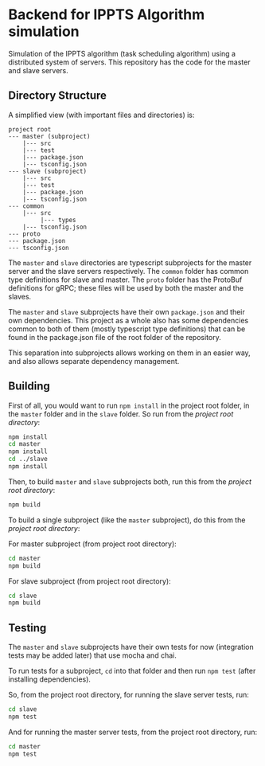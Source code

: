 # Backend for IPPTS Algorithm simulation

Simulation of the IPPTS algorithm (task scheduling algorithm) using a distributed system of servers. This repository has the code for the master and slave servers.

## Directory Structure

A simplified view (with important files and directories) is:

```
project root
--- master (subproject)
    |--- src
    |--- test
    |--- package.json
    |--- tsconfig.json
--- slave (subproject)
    |--- src
    |--- test
    |--- package.json
    |--- tsconfig.json
--- common
    |--- src
         |--- types
    |--- tsconfig.json
--- proto
--- package.json
--- tsconfig.json
```

The `master` and `slave` directories are typescript subprojects for the master server and the slave servers respectively.
The `common` folder has common type definitions for slave and master. The `proto` folder has the ProtoBuf definitions for gRPC; these files will be used by both the master and the slaves.

The `master` and `slave` subprojects have their own `package.json` and their own dependencies. This project as a whole also has some dependencies common to both of them (mostly typescript type definitions) that can be found in the package.json file of the root folder of the repository.

This separation into subprojects allows working on them in an easier way, and also allows separate dependency management.

## Building

First of all, you would want to run `npm install` in the project root folder, in the `master` folder and in the `slave` folder. So run from the *project root directory*:

```sh
npm install
cd master
npm install
cd ../slave
npm install
```

Then, to build `master` and `slave` subprojects both, run this from the *project root directory*:

```sh
npm build
```

To build a single subproject (like the `master` subproject), do this from the *project root directory*:

For master subproject (from project root directory):
```sh
cd master
npm build
```

For slave subproject (from project root directory):
```sh
cd slave
npm build
```

## Testing

The `master` and `slave` subprojects have their own tests for now (integration tests may be added later) that use mocha and chai.

To run tests for a subproject, `cd` into that folder and then run `npm test` (after installing dependencies).

So, from the project root directory, for running the slave server tests, run:

```sh
cd slave
npm test
```

And for running the master server tests, from the project root directory, run:

```sh
cd master
npm test
```
